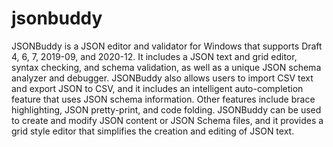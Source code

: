 # jsonbuddy
JSONBuddy is a JSON editor and validator for Windows that supports Draft 4, 6, 7, 2019-09, and 2020-12. It includes a JSON text and grid editor, syntax checking, and schema validation, as well as a unique JSON schema analyzer and debugger.
JSONBuddy also allows users to import CSV text and export JSON to CSV, and it includes an intelligent auto-completion feature that uses JSON schema information. Other features include brace highlighting, JSON pretty-print, and code folding.
JSONBuddy can be used to create and modify JSON content or JSON Schema files, and it provides a grid style editor that simplifies the creation and editing of JSON text.
